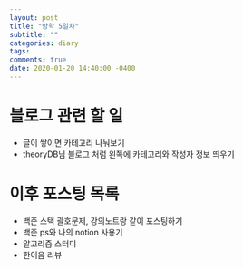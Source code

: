```yaml
---
layout: post
title: "방학 5일차"
subtitle: ""
categories: diary
tags:  
comments: true
date: 2020-01-20 14:40:00 -0400
---
```


# 블로그 관련 할 일

- 글이 쌓이면 카테고리 나눠보기
- theoryDB님 블로그 처럼 왼쪽에 카테고리와 작성자 정보 띄우기

# 이후 포스팅 목록

- 백준 스택 괄호문제, 강의노트랑 같이 포스팅하기
- 백준 ps와 나의 notion 사용기
- 알고리즘 스터디 
- 한이음 리뷰



